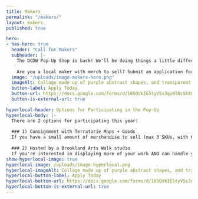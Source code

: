 ```yaml
---
title: Makers
permalink: "/makers/"
layout: makers
published: true

hero:
- has-hero: true
  header: "Call for Makers"
  subheader: |-
    The DCDW Pop-Up Shop is back! We'll be doing things a little differently: a 1-evening Pop-Up Block Party on Friday, October 8, 6–10 pm, in a new location — the beautiful Brookland Arts Walk — which has a lot more space.
    
    Are you a local maker with merch to sell? Submit an application form by Wednesday, September 1.
  image: "/uploads/image-makers-hero.png"
  imageAlt: Collage made up of purple abstract shapes, and transparent tape, flanking a photograph of an AIGA member making buttons with a button maker.
  button-label: Apply Today
  button-url: https://docs.google.com/forms/d/185QVkIE5tyV5s3qu9lNcSXX8UF9yqRHkcjDOmCRePyY/edit
  button-is-external-url: true

hyperlocal-header: Options for Participating in the Pop-Up
hyperlocal-body: |-
  There are 2 options for participating this year:  
  
  ### 1) Consignment with Terratorie Maps + Goods
  If you have a small amount of merchandise to sell (max 3 SKUs, with 6 items per SKU) and would prefer someone else handles the transactions, this is the right fit for you. Items will be sold on consignment, and anything unsold will be returned to you. Artists keep 60% of sale price.  
  
  ### 2) Hosted by a Brookland Arts Walk studio
  If you're interested in displaying more of your work AND can handle your own transactions (e.g. have your own Square, etc.), look no further. We'll be pairing artists up with the 27 different studios on the Arts Walk for the Block Party. There will be both indoor spaces in the studios and outdoor spaces with tables to sell your work.
show-hyperlocal-image: true
hyperlocal-image: /uploads/image-hyperlocal.png
hyperlocal-imageAlt: Collage made up of purple abstract shapes, and transparent tape, flanking a photograph of two people walking with a large fountain spraying in the background.
hyperlocal-button-label: Apply Today
hyperlocal-button-url: https://docs.google.com/forms/d/185QVkIE5tyV5s3qu9lNcSXX8UF9yqRHkcjDOmCRePyY/edit
hyperlocal-button-is-external-url: true
---
```

